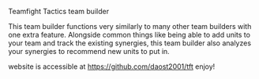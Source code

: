 Teamfight Tactics team builder

This team builder functions very similarly to many other team builders with one extra feature.
Alongside common things like being able to add units to your team and track the existing synergies, this team builder also analyzes your synergies to recommend new units to put in.

website is accessible at https://github.com/daost2001/tft enjoy!
